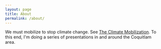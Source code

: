 ```yaml
---
layout: page
title: About
permalink: /about/
---
```


We must mobilize to stop climate change. See [The Climate
Mobilization](https://www.theclimatemobilization.org/). To this end,
I'm doing a series of presentations in and around the Coquitlam area.

<!-- Addressing climate change requires mobi -->
<!-- This is the base Jekyll theme. You can find out more info about customizing your Jekyll theme, as well as basic Jekyll usage documentation at [jekyllrb.com](https://jekyllrb.com/) -->

<!-- You can find the source code for Minima at GitHub: -->
<!-- [jekyll][jekyll-organization] / -->
<!-- [minima](https://github.com/jekyll/minima) -->

<!-- You can find the source code for Jekyll at GitHub: -->
<!-- [jekyll][jekyll-organization] / -->
<!-- [jekyll](https://github.com/jekyll/jekyll) -->


<!-- [jekyll-organization]: https://github.com/jekyll -->
